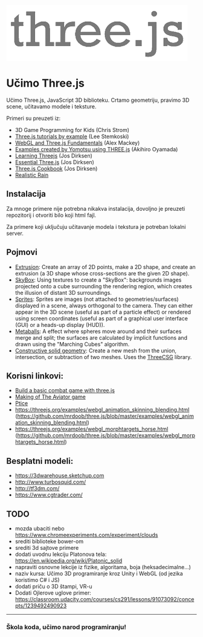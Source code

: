 ![threejs](ucimo-threejs.png)

# Učimo Three.js

Učimo Three.js, JavaScript 3D biblioteku. Crtamo geometriju, pravimo 3D scene, učitavamo modele i teksture.

Primeri su preuzeti iz:
* 3D Game Programming for Kids (Chris Strom)
* [Three.js tutorials by example](http://stemkoski.github.io/Three.js/) (Lee Stemkoski)
* [WebGL and Three.js Fundamentals](https://github.com/alexmackey/threeJsBasicExamples) (Alex Mackey)
* [Examples created by Yomotsu using THREE.js](http://yomotsu.github.io/threejs-examples/) (Akihiro Oyamada)
* [Learning Threejs](https://github.com/josdirksen/learning-threejs) (Jos Dirksen)
* [Essential Three.js](https://github.com/josdirksen/essential-threejs) (Jos Dirksen)
* [Three.js Cookbook](https://github.com/josdirksen/threejs-cookbook) (Jos Dirksen)
* [Realistic Rain](https://github.com/solusipse/threejs-examples)

## Instalacija

Za mnoge primere nije potrebna nikakva instalacija, dovoljno je preuzeti repozitorij i otvoriti bilo koji html fajl.

Za primere koji uključuju učitavanje modela i tekstura je potreban lokalni server.

## Pojmovi

* [Extrusion](https://en.wikipedia.org/wiki/Extrusion): Create an array of 2D points, make a 2D shape, and create an extrusion (a 3D shape whose cross-sections are the given 2D shape).
* [SkyBox](https://en.wikipedia.org/wiki/Skybox_(video_games)): Using textures to create a "SkyBox": backgrounds images projected onto a cube surrounding the rendering region, which creates the illusion of distant 3D surroundings.
* [Sprites](https://en.wikipedia.org/wiki/Sprite_(computer_graphics)): Sprites are images (not attached to geometries/surfaces) displayed in a scene, always orthogonal to the camera. They can either appear in the 3D scene (useful as part of a particle effect) or rendered using screen coordinates (useful as part of a graphical user interface (GUI) or a heads-up display (HUD)).
* [Metaballs](https://en.wikipedia.org/wiki/Metaballs): A effect where spheres move around and their surfaces merge and split; the surfaces are calculated by implicit functions and drawn using the "Marching Cubes" algorithm.
* [Constructive solid geometry](https://en.wikipedia.org/wiki/Constructive_solid_geometry): Create a new mesh from the union, intersection, or subtraction of two meshes. Uses the [ThreeCSG](http://github.com/chandlerprall/ThreeCSG/) library.

## Korisni linkovi:
* [Build a basic combat game with three.js](http://www.creativebloq.com/web-design/build-basic-combat-game-threejs-101517540)
* [Making of The Aviator game](https://tympanus.net/codrops/2016/04/26/the-aviator-animating-basic-3d-scene-threejs/)
* [Ptice](https://threejs.org/examples/canvas_geometry_birds.html)
* https://threejs.org/examples/webgl_animation_skinning_blending.html (https://github.com/mrdoob/three.js/blob/master/examples/webgl_animation_skinning_blending.html)
* https://threejs.org/examples/webgl_morphtargets_horse.html (https://github.com/mrdoob/three.js/blob/master/examples/webgl_morphtargets_horse.html)

## Besplatni modeli:
* https://3dwarehouse.sketchup.com
* http://www.turbosquid.com/
* http://tf3dm.com/
* https://www.cgtrader.com/

## TODO
* mozda ubaciti nebo https://www.chromeexperiments.com/experiment/clouds
* srediti biblioteke bower-om
* srediti 3d sajtove primere
* dodati uvodnu lekciju Platonova tela: https://en.wikipedia.org/wiki/Platonic_solid
* napraviti osnovne lekcije iz fizike, algoritama, boja (heksadecimalne...)
* naziv kursa: Učimo 3D programiranje kroz Unity i WebGL (od jezika koristimo C# i JS)
* dodati priču o 3D štampi, VR-u
* Dodati Ojlerove uglove primer:
https://classroom.udacity.com/courses/cs291/lessons/91073092/concepts/1239492490923


---
### Škola koda, učimo narod programiranju!
